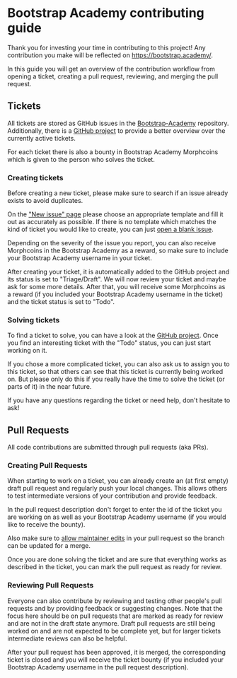 # Bootstrap Academy contributing guide
Thank you for investing your time in contributing to this project! Any contribution you make will be reflected on https://bootstrap.academy/.

In this guide you will get an overview of the contribution workflow from opening a ticket, creating a pull request, reviewing, and merging the pull request.

## Tickets
All tickets are stored as GitHub issues in the [Bootstrap-Academy](https://github.com/Bootstrap-Academy/Bootstrap-Academy/issues) repository. Additionally, there is a [GitHub project](https://github.com/orgs/Bootstrap-Academy/projects/4) to provide a better overview over the currently active tickets.

For each ticket there is also a bounty in Bootstrap Academy Morphcoins which is given to the person who solves the ticket.

### Creating tickets
Before creating a new ticket, please make sure to search if an issue already exists to avoid duplicates.

On the ["New issue" page](https://github.com/Bootstrap-Academy/Bootstrap-Academy/issues/new/choose) please choose an appropriate template and fill it out as accurately as possible. If there is no template which matches the kind of ticket you would like to create, you can just [open a blank issue](https://github.com/Bootstrap-Academy/Bootstrap-Academy/issues/new).

Depending on the severity of the issue you report, you can also receive Morphcoins in the Bootstrap Academy as a reward, so make sure to include your Bootstrap Academy username in your ticket.

After creating your ticket, it is automatically added to the GitHub project and its status is set to "Triage/Draft". We will now review your ticket and maybe ask for some more details. After that, you will receive some Morphcoins as a reward (if you included your Bootstrap Academy username in the ticket) and the ticket status is set to "Todo".

### Solving tickets
To find a ticket to solve, you can have a look at the [GitHub project](https://github.com/orgs/Bootstrap-Academy/projects/4). Once you find an interesting ticket with the "Todo" status, you can just start working on it.

If you chose a more complicated ticket, you can also ask us to assign you to this ticket, so that others can see that this ticket is currently being worked on. But please only do this if you really have the time to solve the ticket (or parts of it) in the near future.

If you have any questions regarding the ticket or need help, don't hesitate to ask!

## Pull Requests
All code contributions are submitted through pull requests (aka PRs).

### Creating Pull Requests
When starting to work on a ticket, you can already create an (at first empty) draft pull request and regularly push your local changes. This allows others to test intermediate versions of your contribution and provide feedback.

In the pull request description don't forget to enter the id of the ticket you are working on as well as your Bootstrap Academy username (if you would like to receive the bounty).

Also make sure to [allow maintainer edits](https://docs.github.com/en/pull-requests/collaborating-with-pull-requests/working-with-forks/allowing-changes-to-a-pull-request-branch-created-from-a-fork) in your pull request so the branch can be updated for a merge.

Once you are done solving the ticket and are sure that everything works as described in the ticket, you can mark the pull request as ready for review.

### Reviewing Pull Requests
Everyone can also contribute by reviewing and testing other people's pull requests and by providing feedback or suggesting changes. Note that the focus here should be on pull requests that are marked as ready for review and are not in the draft state anymore. Draft pull requests are still being worked on and are not expected to be complete yet, but for larger tickets intermediate reviews can also be helpful.

After your pull request has been approved, it is merged, the corresponding ticket is closed and you will receive the ticket bounty (if you included your Bootstrap Academy username in the pull request description).
